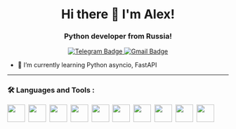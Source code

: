 <div id="header" align="center">
  <h1>Hi there 👋 I'm Alex!</h1>
  <h3>Python developer from Russia!</h3>
</div>
<div id="badges" align="center">
  <a href="https://t.me/timchenko_as">
    <img src="https://img.shields.io/badge/Telegram-blue?style=for-the-badge&logo=telegram&logoColor=white" alt="Telegram Badge"/>
  </a>
  <a href="mailto:timchenko.aleks@gmail.com">
    <img src="https://img.shields.io/badge/Gmail-red?style=for-the-badge&logo=gmail&logoColor=white" alt="Gmail Badge"/>
  </a>
</div>
<!--
**ASTimch/ASTimch** is a ✨ _special_ ✨ repository because its `README.md` (this file) appears on your GitHub profile.
Here are some ideas to get you started:
  ### Hi there 👋 I'm Alex!
- 👯 I’m looking to collaborate on ...
- 🤔 I’m looking for help with ...
- 💬 Ask me about ...
- 📫 How to reach me: ...
- 😄 Pronouns: ...
- ⚡ Fun fact: ...
-->

- 🌱 I’m currently learning Python asyncio, FastAPI
---
### :hammer_and_wrench: Languages and Tools :
<img src="https://cdn.jsdelivr.net/gh/devicons/devicon@latest/icons/python/python-original-wordmark.svg" width="40" height="40"/>&nbsp;
<img src="https://cdn.jsdelivr.net/gh/devicons/devicon@latest/icons/django/django-plain.svg" width="40" height="40"/>&nbsp;
<img src="https://cdn.jsdelivr.net/gh/devicons/devicon@latest/icons/djangorest/djangorest-plain.svg" width="40" height="40"/>&nbsp;
<img src="https://cdn.jsdelivr.net/gh/devicons/devicon@latest/icons/fastapi/fastapi-original-wordmark.svg" width="40" height="40"/>&nbsp;
<img src="https://cdn.jsdelivr.net/gh/devicons/devicon@latest/icons/sqlalchemy/sqlalchemy-original.svg" width="40" height="40"/>&nbsp;
<img src="https://cdn.jsdelivr.net/gh/devicons/devicon@latest/icons/postgresql/postgresql-original-wordmark.svg" width="40" height="40"/>&nbsp;
<img src="https://cdn.jsdelivr.net/gh/devicons/devicon@latest/icons/postman/postman-original.svg" width="40" height="40"/>&nbsp;
<img src="https://cdn.jsdelivr.net/gh/devicons/devicon@latest/icons/bootstrap/bootstrap-original-wordmark.svg" width="40" height="40"/>&nbsp;
<img src="https://cdn.jsdelivr.net/gh/devicons/devicon@latest/icons/selenium/selenium-original.svg" width="40" height="40"/>&nbsp;
<img src="https://cdn.jsdelivr.net/gh/devicons/devicon@latest/icons/docker/docker-original-wordmark.svg" width="40" height="40"/>&nbsp;&nbsp;
